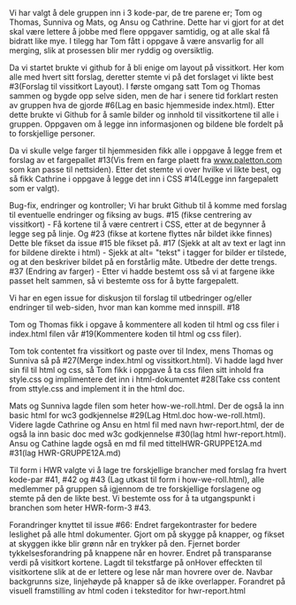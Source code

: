 Vi har valgt å dele gruppen inn i 3 kode-par, de tre parene er; Tom og Thomas, Sunniva og Mats, og Ansu og Cathrine. Dette har vi gjort for at det skal være lettere å jobbe med flere oppgaver samtidig, og at alle skal få bidratt like mye. I tilegg har Tom fått i oppgave å være ansvarlig for all merging, slik at prosessen blir mer ryddig og oversiktlig.

Da vi startet brukte vi github for å bli enige om layout på vissitkort. Her kom alle med hvert sitt forslag, deretter stemte vi på det forslaget vi likte best #3(Forslag til vissitkort Layout).
I første omgang satt Tom og Thomas sammen og bygde opp selve siden, men de har i senere tid forklart resten av gruppen hva de gjorde #6(Lag en basic hjemmeside index.html). 
Etter dette brukte vi Github for å samle bilder og innhold til vissitkortene til alle i gruppen. Oppgaven om å legge inn informasjonen og bildene ble fordelt på to forskjellige personer.

Da vi skulle velge farger til hjemmesiden fikk alle i oppgave å legge frem et forslag av et fargepallet #13(Vis frem en farge plaett fra www.paletton.com som kan passe til nettsiden). Etter det stemte vi over hvilke vi likte best, og så fikk Cathrine i oppgave å legge det inn i CSS #14(Legge inn fargepalett som er valgt). 

Bug-fix, endringer og kontroller; Vi har brukt Github til å komme med forslag til eventuelle endringer og fiksing av bugs. 
#15 (fikse centrering av vissitkort) - Få kortene til å være centrert i CSS, etter at de begynner å legge seg på linje. Og #23 (fikse at kortene flyttes når bildet ikke finnes) Dette ble fikset da issue #15 ble fikset på. 
#17 (Sjekk at alt av text er lagt inn for bildene direkte i html) - Sjekk at alt= "tekst" i tagger for bilder er tilstede, og at den beskriver bildet på en forstårlig måte. Utbedre der dette trengs. 
#37 (Endring av farger) -  Etter vi hadde bestemt oss så vi at fargene ikke passet helt sammen, så vi bestemte oss for å bytte fargepalett.

Vi har en egen issue for diskusjon til forslag til utbedringer og/eller endringer til web-siden, hvor man kan komme med innspill. #18

Tom og Thomas fikk i opgave å kommentere all koden til html og css filer i index.html filen vår #19(Kommentere koden til html og css filer). 


Tom tok contentet fra vissitkort og paste over til Index, mens Thomas og Sunniva så på #27(Merge index.html og vissitkort.html). Vi hadde lagd hver sin fil til html og css, så Tom fikk i oppgave å ta css filen sitt inhold fra style.css og implimentere det inn i html-dokumentet #28(Take css content from sttyle.css and implement it in the html doc.

Mats og Sunniva lagde filen som heter how-we-roll.html. Der de også la inn basic html for wc3 godkjennelse #29(Lag Html.doc how-we-roll.html). Videre lagde Cathrine og Ansu en html fil med navn hwr-report.html, der de også la inn basic doc med w3c godkjennelse #30(lag html hwr-report.html). Ansu og Cathine lagde også en md fil med tittelHWR-GRUPPE12A.md #31(lag HWR-GRUPPE12A.md)

Til form i HWR valgte vi å lage tre forskjellige brancher med forslag fra hvert kode-par #41, #42 og #43 (Lag utkast til form i how-we-roll.html), alle medlemmer på gruppen så igjennom de tre forskjellige forslagene og stemte på den de likte best. Vi bestemte oss for å ta utgangspunkt i branchen som heter HWR-form-3 #43.

Forandringer knyttet til issue #66: Endret fargekontraster for bedere leslighet på alle html dokumenter. Gjort om på skygge på knapper, og fikset at skyggen ikke blir grønn når en trykker på den. Fjernet border tykkelsesforandring på knappene når en hovrer. Endret på transparanse verdi på visitkort kortene. Lagdt til tekstfarge på onHover effeckten til visitkortene slik at de er lettere og lese når man hovrere over de. Navbar backgrunns size, linjehøyde på knapper så de ikke overlapper. Forandret på visuell framstilling av html coden i teksteditor for hwr-report.html
